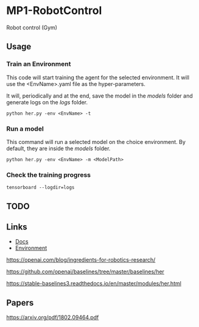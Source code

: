 # MP1-RobotControl
Robot control (Gym)

## Usage

### Train an Environment

This code will start training the agent for the selected environment. It will use the \<EnvName\>.yaml file as the hyper-parameters.

It will, periodically and at the end, save the model in the *models* folder and generate logs on the *logs* folder.

```
python her.py -env <EnvName> -t
```

### Run a model

This command will run a selected model on the choice environment. By default, they are inside the *models* folder.

```
python her.py -env <EnvName> -m <ModelPath>
```

### Check the training progress

```
tensorboard --logdir=logs
```

## TODO


## Links

- [Docs](https://gym.openai.com/docs/)
- [Environment](https://gym.openai.com/envs/FetchSlide-v1/)

https://openai.com/blog/ingredients-for-robotics-research/

https://github.com/openai/baselines/tree/master/baselines/her

https://stable-baselines3.readthedocs.io/en/master/modules/her.html

## Papers

https://arxiv.org/pdf/1802.09464.pdf


